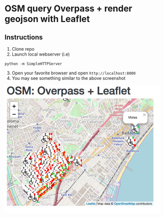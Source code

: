 # OSM query Overpass + render geojson with Leaflet

## Instructions

1. Clone repo
2. Launch local webserver (i.e)
```
python -m SimpleHTTPServer
```
3. Open your favorite browser and open `http://localhost:8000`
4. You may see something similar to the above screenshot

![Screenshot of rendered map](/assets/github/sc1.jpg)
